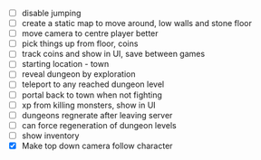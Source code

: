 - [ ] disable jumping
- [ ] create a static map to move around, low walls and stone floor
- [ ] move camera to centre player better
- [ ] pick things up from floor, coins
- [ ] track coins and show in UI, save between games
- [ ] starting location - town
- [ ] reveal dungeon by exploration
- [ ] teleport to any reached dungeon level
- [ ] portal back to town when not fighting
- [ ] xp from killing monsters, show in UI
- [ ] dungeons regnerate after leaving server
- [ ] can force regeneration of dungeon levels
- [ ] show inventory
- [x] Make top down camera follow character
